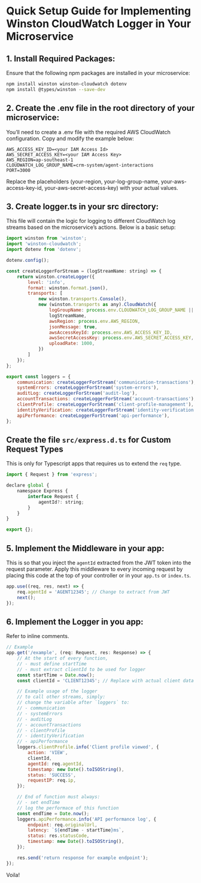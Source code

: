 # Quick Setup Guide for Implementing Winston CloudWatch Logger in Your Microservice

## 1.	Install Required Packages:
Ensure that the following npm packages are installed in your microservice:

```bash
npm install winston winston-cloudwatch dotenv
npm install @types/winston --save-dev
```

## 2.	Create the .env file in the root directory of your microservice:

You’ll need to create a .env file with the required AWS CloudWatch configuration. Copy and modify the example below:

```
AWS_ACCESS_KEY_ID=<your IAM Access Id>
AWS_SECRET_ACCESS_KEY=<your IAM Access Key>
AWS_REGION=ap-southeast-1
CLOUDWATCH_LOG_GROUP_NAME=crm-system/agent-interactions
PORT=3000
```

Replace the placeholders (your-region, your-log-group-name, your-aws-access-key-id, your-aws-secret-access-key) with your actual values.

## 3.	Create logger.ts in your src directory:
This file will contain the logic for logging to different CloudWatch log streams based on the microservice’s actions. Below is a basic setup:

```javascript
import winston from 'winston';
import 'winston-cloudwatch';
import dotenv from 'dotenv';

dotenv.config();

const createLoggerForStream = (logStreamName: string) => {
    return winston.createLogger({
        level: 'info',
        format: winston.format.json(),
        transports: [
            new winston.transports.Console(),
            new (winston.transports as any).CloudWatch({
                logGroupName: process.env.CLOUDWATCH_LOG_GROUP_NAME || 'MyAppLogs',
                logStreamName,
                awsRegion: process.env.AWS_REGION,
                jsonMessage: true,
                awsAccessKeyId: process.env.AWS_ACCESS_KEY_ID,
                awsSecretAccessKey: process.env.AWS_SECRET_ACCESS_KEY,
                uploadRate: 1000,
            })
        ]
    });
};

export const loggers = {
    communication: createLoggerForStream('communication-transactions'),
    systemErrors: createLoggerForStream('system-errors'),
    auditLog: createLoggerForStream('audit-log'),
    accountTransactions: createLoggerForStream('account-transactions'),
    clientProfile: createLoggerForStream('client-profile-management'),
    identityVerification: createLoggerForStream('identity-verification'),
    apiPerformance: createLoggerForStream('api-performance'),
};
```

## Create the file `src/express.d.ts` for Custom Request Types
This is only for Typescript apps that requires us to extend the `req` type.
```javascript
import { Request } from 'express';

declare global {
    namespace Express {
        interface Request {
            agentId?: string;
        }
    }
}

export {};
```

## 5.	Implement the Middleware  in your app:
This is so that you inject the `agentId` extracted from the JWT token into the request parameter. Apply this middleware to every incoming request by placing this code at the top of your controller or in your `app.ts` or `index.ts`.
```javascript
app.use((req, res, next) => {
    req.agentId = 'AGENT12345'; // Change to extract from JWT
    next();
});
```

## 6. Implement the Logger in you app:
Refer to inline comments.
```javascript
// Example
app.get('/example', (req: Request, res: Response) => {
    // At the start of every function,
    // - must define startTime
    // - must extract clientId to be used for logger
    const startTime = Date.now();
    const clientId = 'CLIENT12345'; // Replace with actual client data

    // Example usage of the logger
    // to call other streams, simply:
    // change the variable after `loggers` to:
    // - communication
    // - systemErrors
    // - auditLog
    // - accountTransactions
    // - clientProfile
    // - identityVerification
    // - apiPerformance
    loggers.clientProfile.info('Client profile viewed', {
        action: 'VIEW',
        clientId,
        agentId: req.agentId,
        timestamp: new Date().toISOString(),
        status: 'SUCCESS',
        requestIP: req.ip,
    });

    // End of function must always:
    // - set endTime
    // log the performace of this function
    const endTime = Date.now();
    loggers.apiPerformance.info('API performance log', {
        endpoint: req.originalUrl,
        latency: `${endTime - startTime}ms`,
        status: res.statusCode,
        timestamp: new Date().toISOString(),
    });

    res.send('return response for example endpoint');
});

```

Voila!
